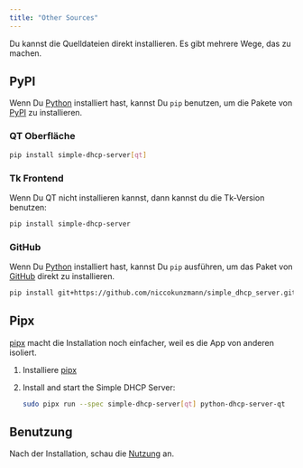 ```yaml
---
title: "Other Sources"
---
```


Du kannst die Quelldateien direkt installieren. Es gibt mehrere Wege, das zu
machen.

## PyPI

Wenn Du [Python] installiert hast, kannst Du `pip` benutzen, um die Pakete von
[PyPI] zu installieren.

### QT Oberfläche

```sh
pip install simple-dhcp-server[qt]
```

### Tk Frontend

Wenn Du QT nicht installieren kannst, dann kannst du die Tk-Version benutzen:

```sh
pip install simple-dhcp-server
```

### GitHub

Wenn Du [Python] installiert hast, kannst Du `pip` ausführen, um das Paket von
[GitHub] direkt zu installieren.

```sh
pip install git+https://github.com/niccokunzmann/simple_dhcp_server.git
```

## Pipx

[pipx] macht die Installation noch einfacher, weil es die App von anderen
isoliert.

1. Installiere [pipx]
2. Install and start the Simple DHCP Server:

    ```sh
    sudo pipx run --spec simple-dhcp-server[qt] python-dhcp-server-qt  
    ```

## Benutzung

Nach der Installation, schau die [Nutzung][3] an.

[Python]: https://www.python.org/
[PyPI]: https://pypi.org/project/simple-dhcp-server/
[GitHub]: https://github.com/niccokunzmann/simple_dhcp_server/
[3]: /usage/cmd.md
[pipx]: https://pipx.pypa.io/stable/installation/
